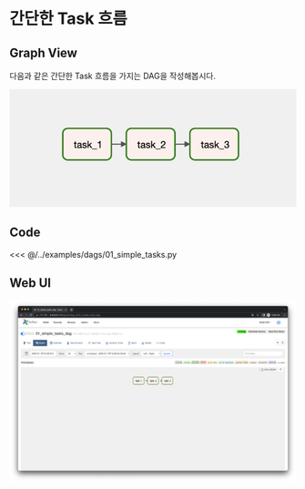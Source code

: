 # 간단한 Task 흐름

## Graph View

다음과 같은 간단한 Task 흐름을 가지는 DAG을 작성해봅시다.

![image-20220122121951658](image-20220122121951658.png)

## Code

<<< @/../examples/dags/01_simple_tasks.py

## Web UI

![image-20220122122006564](image-20220122122006564.png)
